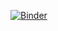 

[![Binder](https://mybinder.org/badge_logo.svg)](https://mybinder.org/v2/gh/maryem-selmi/Analyse_Num/main)

